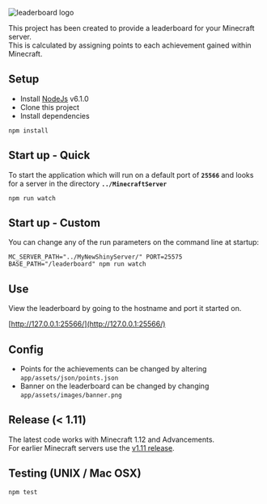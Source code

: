 ![leaderboard logo](https://github.com/nathancashmore/Leaderboard/blob/master/app/assets/images/leaderboard.png "Leaderboard Logo")

This project has been created to provide a leaderboard for your Minecraft server.  
This is calculated by assigning points to each achievement gained within Minecraft.

## Setup ##

* Install [NodeJs](https://nodejs.org/en/) v6.1.0
* Clone this project
* Install dependencies

```
npm install
```

## Start up - Quick ##
To start the application which will run on a default port of **```25566```** and looks for a server in the directory **```../MinecraftServer```**

```
npm run watch
```

## Start up - Custom ##
You can change any of the run parameters on the command line at startup:
```
MC_SERVER_PATH="../MyNewShinyServer/" PORT=25575 BASE_PATH="/leaderboard" npm run watch
```

## Use ##
View the leaderboard by going to the hostname and port it started on.

[http://127.0.0.1:25566/](http://127.0.0.1:25566/)

## Config ##

* Points for the achievements can be changed by altering ```app/assets/json/points.json```
* Banner on the leaderboard can be changed by changing ```app/assets/images/banner.png```

## Release (< 1.11) ##
The latest code works with Minecraft 1.12 and Advancements.  
For earlier Minecraft servers use the [v1.11 release](https://github.com/nathancashmore/Leaderboard/releases/tag/v1.11).

## Testing (UNIX / Mac OSX) ##

```
npm test
```
